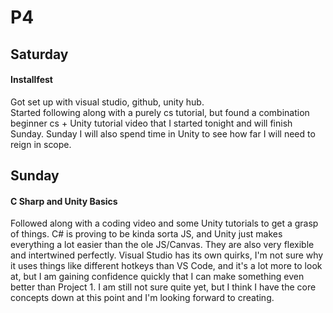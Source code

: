 # P4

## Saturday

#### Installfest

Got set up with visual studio, github, unity hub. <br />
Started following along with a purely cs tutorial, but found a combination beginner cs + Unity tutorial video that I started tonight and will finish Sunday. Sunday I will also spend time in Unity to see how far I will need to reign in scope. 

## Sunday

#### C Sharp and Unity Basics

Followed along with a coding video and some Unity tutorials to get a grasp of things. C# is proving to be kinda sorta JS, and Unity just makes everything a lot easier than the ole JS/Canvas. They are also very flexible and intertwined perfectly. Visual Studio has its own quirks, I'm not sure why it uses things like different hotkeys than VS Code, and it's a lot more to look at, but I am gaining confidence quickly that I can make something even better than Project 1. I am still not sure quite yet, but I think I have the core concepts down at this point and I'm looking forward to creating. 
